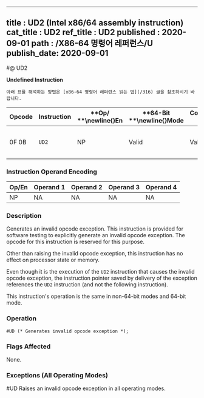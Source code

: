 ----------------------------
title : UD2 (Intel x86/64 assembly instruction)
cat_title : UD2
ref_title : UD2
published : 2020-09-01
path : /X86-64 명령어 레퍼런스/U
publish_date: 2020-09-01
----------------------------


#@ UD2

**Undefined Instruction**

```lec-info
아래 표를 해석하는 방법은 [x86-64 명령어 레퍼런스 읽는 법](/316) 글을 참조하시기 바랍니다.
```

|**Opcode**|**Instruction**|**Op/ **\newline{}**En**|**64-Bit **\newline{}**Mode**|**Compat/**\newline{}**Leg Mode**|**Description**|
|----------|---------------|------------------------|-----------------------------|---------------------------------|---------------|
|0F 0B|`UD2` |NP|Valid|Valid|Raise invalid opcode exception.|
### Instruction Operand Encoding


|Op/En|Operand 1|Operand 2|Operand 3|Operand 4|
|-----|---------|---------|---------|---------|
|NP|NA|NA|NA|NA|
### Description


Generates an invalid opcode exception. This instruction is provided for software testing to explicitly generate an invalid opcode exception. The opcode for this instruction is reserved for this purpose.

Other than raising the invalid opcode exception, this instruction has no effect on processor state or memory.

Even though it is the execution of the `UD2` instruction that causes the invalid opcode exception, the instruction pointer saved by delivery of the exception references the `UD2` instruction (and not the following instruction).

This instruction's operation is the same in non-64-bit modes and 64-bit mode.


### Operation

```info-verb
#UD (* Generates invalid opcode exception *);
```
### Flags Affected


None.

### Exceptions (All Operating Modes)


#UD Raises an invalid opcode exception in all operating modes.

